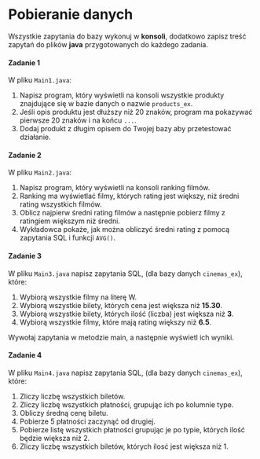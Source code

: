 
#  Pobieranie danych

Wszystkie zapytania do bazy wykonuj w **konsoli**, dodatkowo zapisz treść zapytań do plików **java** przygotowanych do każdego zadania.

#### Zadanie 1 
W pliku `Main1.java`:

1. Napisz program, który wyświetli na konsoli wszystkie produkty znajdujące się w bazie danych o nazwie ```products_ex```.
2. Jeśli opis produktu jest dłuższy niż 20 znaków, program ma pokazywać pierwsze 20 znaków i na końcu ```...```.
3. Dodaj produkt z długim opisem do Twojej bazy aby przetestować działanie.

#### Zadanie 2 
W pliku `Main2.java`:

1. Napisz program, który wyświetli na konsoli ranking filmów.
2. Ranking ma wyświetlać filmy, których rating jest większy, niż średni rating wszystkich filmów.
3. Oblicz najpierw średni rating filmów a następnie pobierz filmy z ratingiem większym niż średni.
4. Wykładowca pokaże, jak można obliczyć średni rating z pomocą zapytania SQL i funkcji `AVG()`.


#### Zadanie 3
W pliku `Main3.java`  napisz zapytania SQL, (dla bazy danych `cinemas_ex`), które:

1. Wybiorą wszystkie filmy na literę W.  
2. Wybiorą wszystkie bilety, których cena jest większa niż **15.30**.  
3. Wybiorą wszystkie bilety, których ilość (liczba) jest większa niż **3**. 
4. Wybiorą wszystkie filmy, które mają rating większy niż **6.5**.

Wywołaj zapytania w metodzie main, a następnie wyświetl ich wyniki.


#### Zadanie 4
W pliku `Main4.java`  napisz zapytania SQL, (dla bazy danych `cinemas_ex`), które:  

1. Zliczy liczbę wszystkich biletów.
2. Zliczy liczbę wszystkich płatności, grupując ich po kolumnie type.
3. Obliczy średną cenę biletu.
4. Pobierze 5 płatności zaczynąć od drugiej.
5. Pobierze listę wszystkich płatności grupując je po typie, których ilość będzie większa niż 2.
6. Zliczy liczbę wszystkich biletów, których ilosć jest większa niż 1.
